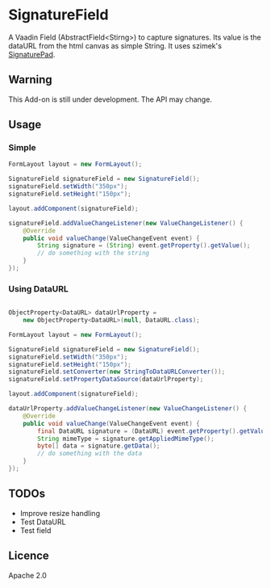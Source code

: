 SignatureField
==============

A Vaadin Field (AbstractField&lt;Stirng&gt;) to capture signatures.
Its value is the dataURL from the html canvas as simple String.
It uses szimek's [SignaturePad](https://github.com/szimek/signature_pad).

## Warning
This Add-on is still under development. The API may change.

## Usage
### Simple
``` java
FormLayout layout = new FormLayout();

SignatureField signatureField = new SignatureField();
signatureField.setWidth("350px");
signatureField.setHeight("150px");

layout.addComponent(signatureField);

signatureField.addValueChangeListener(new ValueChangeListener() {
	@Override
	public void valueChange(ValueChangeEvent event) {
		String signature = (String) event.getProperty().getValue();
		// do something with the string
	}
});
```

### Using DataURL
``` java

ObjectProperty<DataURL> dataUrlProperty =
	new ObjectProperty<DataURL>(null, DataURL.class);

FormLayout layout = new FormLayout();

SignatureField signatureField = new SignatureField();
signatureField.setWidth("350px");
signatureField.setHeight("150px");
signatureField.setConverter(new StringToDataURLConverter());
signatureField.setPropertyDataSource(dataUrlProperty);

layout.addComponent(signatureField);

dataUrlProperty.addValueChangeListener(new ValueChangeListener() {
	@Override
	public void valueChange(ValueChangeEvent event) {
		final DataURL signature = (DataURL) event.getProperty().getValue();
		String mimeType = signature.getAppliedMimeType();
		byte[] data = signature.getData();
		// do something with the data
	}	
});
```

## TODOs
* Improve resize handling
* Test DataURL
* Test field

## Licence

Apache 2.0